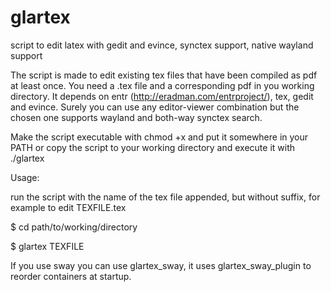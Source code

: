 # glartex
script to edit latex with gedit and evince, synctex support, native wayland support

The script is made to edit existing tex files that have been compiled as pdf at least once. You need a .tex file and a corresponding pdf in you working directory. It depends on entr (http://eradman.com/entrproject/), tex, gedit and evince. Surely you can use any editor-viewer combination but the chosen one supports wayland and both-way synctex search.

Make the script executable with chmod +x and put it somewhere in your PATH or copy the script to your working directory and execute it with ./glartex

Usage:

run the script with the name of the tex file appended, but without suffix, for example to edit TEXFILE.tex

$ cd path/to/working/directory

$ glartex TEXFILE


If you use sway you can use glartex_sway, it uses glartex_sway_plugin to reorder containers at startup. 





